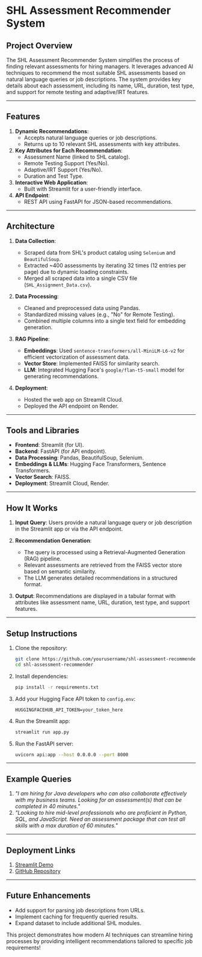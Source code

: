 # SHL Assessment Recommender System

## **Project Overview**
The SHL Assessment Recommender System simplifies the process of finding relevant assessments for hiring managers. It leverages advanced AI techniques to recommend the most suitable SHL assessments based on natural language queries or job descriptions. The system provides key details about each assessment, including its name, URL, duration, test type, and support for remote testing and adaptive/IRT features.

---

## **Features**
1. **Dynamic Recommendations**:
   - Accepts natural language queries or job descriptions.
   - Returns up to 10 relevant SHL assessments with key attributes.
2. **Key Attributes for Each Recommendation**:
   - Assessment Name (linked to SHL catalog).
   - Remote Testing Support (Yes/No).
   - Adaptive/IRT Support (Yes/No).
   - Duration and Test Type.
3. **Interactive Web Application**:
   - Built with Streamlit for a user-friendly interface.
4. **API Endpoint**:
   - REST API using FastAPI for JSON-based recommendations.

---

## **Architecture**
1. **Data Collection**:
   - Scraped data from SHL's product catalog using `Selenium` and `BeautifulSoup`.
   - Extracted ~400 assessments by iterating 32 times (12 entries per page) due to dynamic loading constraints.
   - Merged all scraped data into a single CSV file (`SHL_Assignment_Data.csv`).

2. **Data Processing**:
   - Cleaned and preprocessed data using Pandas.
   - Standardized missing values (e.g., "No" for Remote Testing).
   - Combined multiple columns into a single text field for embedding generation.

3. **RAG Pipeline**:
   - **Embeddings**: Used `sentence-transformers/all-MiniLM-L6-v2` for efficient vectorization of assessment data.
   - **Vector Store**: Implemented FAISS for similarity search.
   - **LLM**: Integrated Hugging Face's `google/flan-t5-small` model for generating recommendations.

4. **Deployment**:
   - Hosted the web app on Streamlit Cloud.
   - Deployed the API endpoint on Render.

---

## **Tools and Libraries**
- **Frontend**: Streamlit (for UI).
- **Backend**: FastAPI (for API endpoint).
- **Data Processing**: Pandas, BeautifulSoup, Selenium.
- **Embeddings & LLMs**: Hugging Face Transformers, Sentence Transformers.
- **Vector Search**: FAISS.
- **Deployment**: Streamlit Cloud, Render.

---

## **How It Works**
1. **Input Query**:
   Users provide a natural language query or job description in the Streamlit app or via the API endpoint.

2. **Recommendation Generation**:
   - The query is processed using a Retrieval-Augmented Generation (RAG) pipeline.
   - Relevant assessments are retrieved from the FAISS vector store based on semantic similarity.
   - The LLM generates detailed recommendations in a structured format.

3. **Output**:
   Recommendations are displayed in a tabular format with attributes like assessment name, URL, duration, test type, and support features.

---

## **Setup Instructions**
1. Clone the repository:
   ```bash
   git clone https://github.com/yourusername/shl-assessment-recommender.git
   cd shl-assessment-recommender
   ```

2. Install dependencies:
   ```bash
   pip install -r requirements.txt
   ```

3. Add your Hugging Face API token to `config.env`:
   ```env
   HUGGINGFACEHUB_API_TOKEN=your_token_here
   ```

4. Run the Streamlit app:
   ```bash
   streamlit run app.py
   ```

5. Run the FastAPI server:
   ```bash
   uvicorn api:app --host 0.0.0.0 --port 8000
   ```

---

## **Example Queries**
1. *"I am hiring for Java developers who can also collaborate effectively with my business teams. Looking for an assessment(s) that can be completed in 40 minutes."*
2. *"Looking to hire mid-level professionals who are proficient in Python, SQL, and JavaScript. Need an assessment package that can test all skills with a max duration of 60 minutes."*

---

## **Deployment Links**
1. [Streamlit Demo](https://shl-assessment-recommender-engine-ue5x9muxspqrhxpxhwisxh.streamlit.app/)  
2. [GitHub Repository](https://github.com/MeghaBharti/shl-assessment-recommender-engine)

---

## **Future Enhancements**
- Add support for parsing job descriptions from URLs.
- Implement caching for frequently queried results.
- Expand dataset to include additional SHL modules.

This project demonstrates how modern AI techniques can streamline hiring processes by providing intelligent recommendations tailored to specific job requirements!
